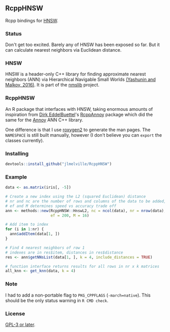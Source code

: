 ## RcppHNSW

Rcpp bindings for [HNSW](https://github.com/nmslib/hnsw).

### Status

Don't get too excited. Barely any of HNSW has been exposed so far. But it can
calculate nearest neighbors via Euclidean distance.

### HNSW

HNSW is a header-only C++ library for finding approximate nearest neighbors
(ANN) via Hierarchical Navigable Small Worlds
[(Yashunin and Malkov, 2016)](https://arxiv.org/abs/1603.09320). 
It is part of the [nmslib](https://github.com/nmslib/nmslib]) project. 

### RcppHNSW

An R package that interfaces with HNSW, taking enormous amounts of inspiration from 
[Dirk EddelBuettel](https://github.com/eddelbuettel)'s 
[RcppAnnoy](https://github.com/eddelbuettel/rcppannoy) package which did the same for
the [Annoy](https://github.com/spotify/annoy) ANN C++ library. 

One difference is that I use
[roxygen2](https://cran.r-project.org/package=roxygen2) to generate the man
pages. The `NAMESPACE` is still built manually, however (I don't believe you can
`export` the classes currently).

### Installing

```R
devtools::install_github("jlmelville/RcppHNSW")
```

### Example

```R
data <- as.matrix(iris[, -5])

# Create a new index using the L2 (squared Euclidean) distance
# nr and nc are the number of rows and columns of the data to be added, respectively
# ef and M determines speed vs accuracy trade off
ann <- methods::new(RcppHNSW::HnswL2, nc = ncol(data), nr = nrow(data), 
                    ef = 200, M = 16)

# Add item to index
for (i in 1:nr) {
  ann$addItem(data[1, ])
}

# Find 4 nearest neighbors of row 1
# indexes are in res$item, distances in res$distance
res <- ann$getNNsList(data[1, ], k = 4, include_distances = TRUE)

# function interface returns results for all rows in nr x k matrices
all_knn <- get_knn(data, k = 4)
```

### Note

I had to add a non-portable flag to `PKG_CPPFLAGS` (`-march=native`). This should be
the only status warning in `R CMD check`.


### License

[GPL-3 or later](https://www.gnu.org/licenses/gpl-3.0.en.html).
